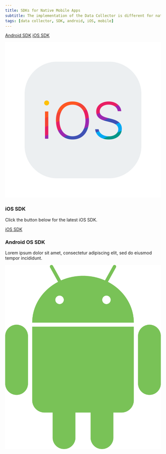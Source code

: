 ```yaml
---
title: SDKs for Native Mobile Apps
subtitle: The implementation of the Data Collector is different for native Mobile Apps. Kount has native Mobile SDKs for both iOS and Android. These SDKs can be used with all current Kount products. The native Mobile SDKs collect more data and increase the reliability of the Device ID across the life of a device. Choose the links below for more information.
tags: [data collector, SDK, android, iOS, mobile]
---
```


<p uk-margin>
    <a class="uk-button uk-button-default" href="http://kount.github.io/mobile-client/android.html">Android SDK</a>
    <a class="uk-button uk-button-default" href="http://kount.github.io/mobile-client/ios.html">iOS SDK</a>
  </p>

<div class="uk-child-width-1-2@m" uk-grid>
    <div>
        <div class="uk-card uk-card-default">
            <div class="uk-card-media-top">
                <img src="/uploads/ios-logo.png" alt="">
            </div>
            <div class="uk-card-body">
                <h3 class="uk-card-title">iOS SDK</h3>
                <p>Click the button below for the latest iOS SDK.</p>
                <a class="uk-button uk-button-secondary uk-width-1-1" href="http://kount.github.io/mobile-client/ios.html">iOS SDK</a>
            </div>
        </div>
    </div>
    <div>
        <div class="uk-card uk-card-default">
            <div class="uk-card-body">
                <h3 class="uk-card-title">Android OS SDK</h3>
                <p>Lorem ipsum dolor sit amet, consectetur adipiscing elit, sed do eiusmod tempor incididunt.</p>
            </div>
            <div class="uk-card-media-top">
                <img src="/uploads/android-logo.png" alt="">
            </div>
        </div>
    </div>
</div>
